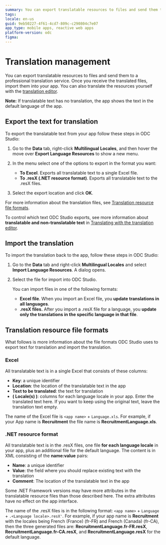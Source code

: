 ```yaml
---
summary: You can export translatable resources to files and send them to a professional translation service.
tags:
locale: en-us
guid: 9eb50227-4f61-4cd7-809c-c290804c7e07
app_type: mobile apps, reactive web apps
platform-version: odc
figma:
---
```

# Translation management

You can export translatable resources to files and send them to a professional translation service. Once you receive the translated files, import them into your app. You can also translate the resources yourself with the [translation editor](translation-editor.md).

<div class="info" markdown="1">

**Note:** If translatable text has no translation, the app shows the text in the default language of the app.

</div>

## Export the text for translation

To export the translatable text from your app follow these steps in ODC Studio:

1. Go to the **Data** tab, right-click **Multilingual Locales**, and then hover the move over **Export Language Resources** to show a new menu.

2. In the menu select one of the options to export in the format you want:

    * **To Excel**. Exports all translatable text to a single Excel file.
    * **To .resX (.NET resource format)**. Exports all translatable text to the .resX files.

3. Select the export location and click **OK**.

For more information about the translation files, see [Translation resource file formats](#translation-resource-file-formats).

<div class="info" markdown="1">

To control which text ODC Studio exports, see more information about **translatable and non-translatable text** in [Translating with the translation editor](translation-editor.md).

</div>

## Import the translation

To import the translation back to the app, follow these steps in ODC Studio: 

1. Go to the **Data** tab and right-click **Multilingual Locales** and select **Import Language Resources**. A dialog opens.

1. Select the file for import into ODC Studio.

    You can import files in one of the following formats:

    * **Excel file**. When you import an Excel file, you **update translations in all languages**.
    * **.resX files.** After you import a .resX file for a language, you **update only the translations in the specific language in that file**.

## Translation resource file formats

What follows is more information about the file formats ODC Studio uses to export text for translation and import the translation.

### Excel

All translatable text is in a single Excel that consists of these columns:

* **Key**: a unique identifier
* **Location**: the location of the translatable text in the app
* **Text to be translated**: the text for translation
* **( Locale(s) )**: columns for each language locale in your app. Enter the translated text here. If you want to keep using the original text, leave the translation text empty.

The name of the Excel file is `<app name>` + `Language.xls`. For example, if your App name is **Recruitment** the file name is **RecruitmentLanguage.xls**.

### .NET resource format

All translatable text is in the .resX files, one file **for each language locale** in your app, plus an additional file for the default language. The content is in XML consisting of the **name:value** pairs:

* **Name**: a unique identifier
* **Value**: the field where you should replace existing text with the translation
* **Comment**: The location of the translatable text in the app

Some .NET Framework versions may have more attributes in the translatable resource files than those described here. The extra attributes have no effect on the app interface.
    
The name of the .resX files is in the following format: `<app name>` + `Language` + `.<Language locale>.resX'`. For example, if your app name is **Recruitment** with the locales being French (France) (fr-FR) and French (Canada) (fr-CA), then the three generated files are: **RecruitmentLanguage.fr-FR.resX**, **RecruitmentLanguage.fr-CA.resX**, and **RecruitmentLanguage.resX** for the default language.
